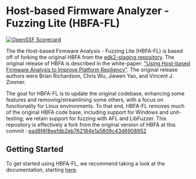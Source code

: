 # Host-based Firmware Analyzer - Fuzzing Lite (HBFA-FL)

[![OpenSSF Scorecard](https://api.securityscorecards.dev/projects/github.com/intel/hbfa-fl/badge)](https://securityscorecards.dev/viewer/?uri=github.com/intel/hbfa-fl)

The the Host-based Firmware Analysis - Fuzzing Lite (HBFA-FL) is based off of forking the original HBFA from the [edk2-staging repository](https://github.com/tianocore/edk2-staging/tree/HBFA). The original release of HBFA is described in the white-paper: ["Using Host-based Firmware Analysis to Improve Platform Resiliency"](https://www.intel.com/content/dam/develop/external/us/en/documents/intel-usinghbfatoimproveplatformresiliency-820238.pdf). The original release authors were Brian Richardson, Chris Wu, Jiewen Yao, and Vincent J. Zimmer.

The goal for HBFA-FL is to update the original codebase, enhancing some features and removing/streamlining some others, with a focus on functionality for Linux environments. To that end, HBFA-FL removes much of the original HBFA code base, including support for Windows and unit-testing; we retain support for fuzzing with AFL and LibFuzzer. This repository is effectively a fork from the original version of HBFA at this commit : [ead8f4f8eefdb2eb762184e1a5809c43d6908952](https://github.com/tianocore/edk2-staging/commit/ead8f4f8eefdb2eb762184e1a5809c43d6908952)

## Getting Started

To get started using HBFA-FL, we recommend taking a look at the documentation, starting [here](./docs/src/SUMMARY.md).
